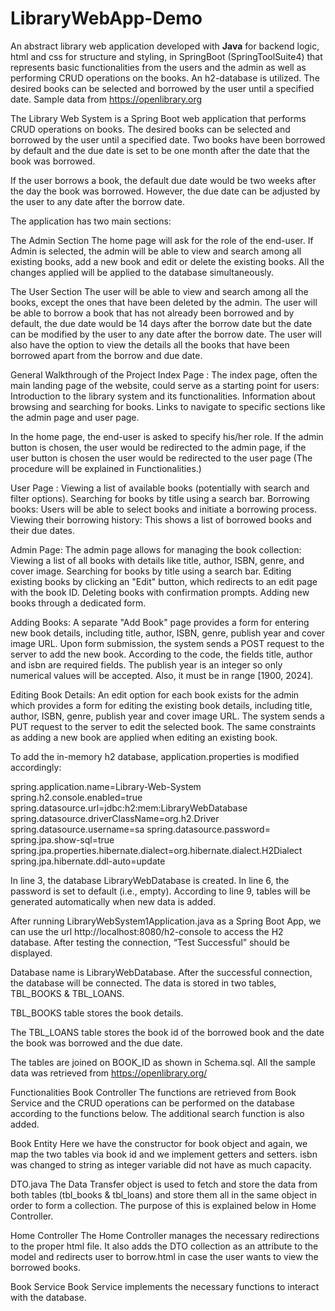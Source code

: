 # LibraryWebApp-Demo
An abstract library web application developed with  **Java** for backend logic, html and css for structure and styling, in SpringBoot (SpringToolSuite4) that represents basic functionalities from the users and the admin as well as performing CRUD operations on the books. An h2-database is utilized.  The desired books can be selected and borrowed by the user until a specified date. Sample data from https://openlibrary.org 

The Library Web System is a Spring Boot web application that performs CRUD operations on books. 
The desired books can be selected and borrowed by the user until a specified date. 
Two books have been borrowed by default and the due date is set to be one month after the date that the book was borrowed.

If the user borrows a book, the default due date would be two weeks after the day the book was borrowed. However, the due date can be adjusted by the user to any date after the borrow date. 

The application has two main sections: 

The Admin Section
The home page will ask for the role of the end-user. If Admin is selected, the admin will be able to view and search among all existing books, add a new book and edit or delete the existing books. All the changes applied will be applied to the database simultaneously.

The User Section
The user will be able to view and search among all the books, except the ones that have been deleted by the admin. The user will be able to borrow a book that has not already been borrowed and by default, the due date would be 14 days after the borrow date but the date can be modified by the user to any date after the borrow date. The user will also have the option to view the details all the books that have been borrowed apart from the borrow and due date.

General Walkthrough of the Project
Index Page :
The index page, often the main landing page of the website, could serve as a starting point for users:
Introduction to the library system and its functionalities.
Information about browsing and searching for books.
Links to navigate to specific sections like the admin page and user page.

In the home page, the end-user is asked to specify his/her role. If the admin button is chosen, the user would be redirected to the admin page, if the user button is chosen the user would be redirected to the user page (The procedure will be explained in Functionalities.)

User Page :
Viewing a list of available books (potentially with search and filter options).
Searching for books by title using a search bar.
Borrowing books: Users will be able to select books and initiate a borrowing process.
Viewing their borrowing history: This shows a list of borrowed books and their due dates.

Admin Page:
The admin page allows for managing the book collection:
Viewing a list of all books with details like title, author, ISBN, genre, and cover image.
Searching for books by title using a search bar.
Editing existing books by clicking an "Edit" button, which redirects to an edit page with the book ID.
Deleting books with confirmation prompts.
Adding new books through a dedicated form.

Adding Books:
A separate "Add Book" page provides a form for entering new book details, including title, author, ISBN, genre, publish year and cover image URL.
Upon form submission, the system sends a POST request to the server to add the new book.
According to the code, the fields title, author and isbn are required fields. The publish year is an integer so only numerical values will be accepted. Also, it must be in range [1900, 2024].

Editing Book Details:
An edit option for each book exists for the admin which provides a form for editing the existing book details, including title, author, ISBN, genre, publish year and cover image URL.
The system sends a PUT request to the server to edit the selected book.
The same constraints as adding a new book are applied when editing an existing book.

To add the in-memory h2 database, application.properties is modified accordingly:

spring.application.name=Library-Web-System
spring.h2.console.enabled=true
spring.datasource.url=jdbc:h2:mem:LibraryWebDatabase
spring.datasource.driverClassName=org.h2.Driver
spring.datasource.username=sa
spring.datasource.password=
spring.jpa.show-sql=true
spring.jpa.properties.hibernate.dialect=org.hibernate.dialect.H2Dialect
spring.jpa.hibernate.ddl-auto=update

In line 3, the database LibraryWebDatabase
 is created. In line 6, the password is set to default (i.e., empty). According to line 9, tables will be generated automatically when new data is added.


After running LibraryWebSystem1Application.java as a Spring Boot App, we can use the url  http://localhost:8080/h2-console to access the H2 database. After testing the connection, “Test Successful” should be displayed.

Database name is LibraryWebDatabase. After the successful connection, the database will be connected. 
The data is stored in two tables, TBL_BOOKS & TBL_LOANS.

TBL_BOOKS table stores the book details.


The TBL_LOANS table stores the book id of the borrowed book and the date the book was borrowed and the due date.

The tables are joined on BOOK_ID as shown in Schema.sql. All the sample data was retrieved from https://openlibrary.org/ 

Functionalities
Book Controller
The functions are retrieved from Book Service and the CRUD operations can be performed on the database according to the functions below. The additional search function is also added.

Book Entity
Here we have the constructor for book object and again, we map the two tables via book id and we implement getters and setters. isbn was changed to string as integer variable did not have as much capacity.

DTO.java
The Data Transfer object is used to fetch and store the data from both tables (tbl_books & tbl_loans) and store them all in the same object in order to form a collection. The purpose of this is explained below in Home Controller.

Home Controller
The Home Controller manages the necessary redirections to the proper html file. It also adds the DTO collection as an attribute to the model and redirects user to borrow.html in case the user wants to view the borrowed books.

Book Service
Book Service implements the necessary functions to interact with the database.




